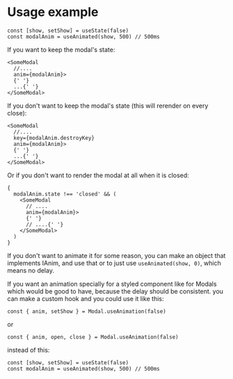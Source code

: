 # Usage example

```tsx
const [show, setShow] = useState(false)
const modalAnim = useAnimated(show, 500) // 500ms
```

If you want to keep the modal's state:

```tsx
<SomeModal
  //....
  anim={modalAnim}>
  {' '}
  ...{' '}
</SomeModal>
```

If you don't want to keep the modal's state (this will rerender on every close):

```tsx
<SomeModal
  //....
  key={modalAnim.destroyKey}
  anim={modalAnim}>
  {' '}
  ...{' '}
</SomeModal>
```

Or if you don't want to render the modal at all when it is closed:

```tsx
{
  modalAnim.state !== 'closed' && (
    <SomeModal
      // ....
      anim={modalAnim}>
      {' '}
      // ....{' '}
    </SomeModal>
  )
}
```

If you don't want to animate it for some reason, you can make an object that implements IAnim, and use that or to just use `useAnimated(show, 0)`, which means no delay.

If you want an animation specially for a styled component like for Modals which would be good to have, because the delay should be consistent.
you can make a custom hook and you could use it like this:

```tsx
const { anim, setShow } = Modal.useAnimation(false)
```

or

```tsx
const { anim, open, close } = Modal.useAnimation(false)
```

instead of this:

```tsx
const [show, setShow] = useState(false)
const modalAnim = useAnimated(show, 500) // 500ms
```
